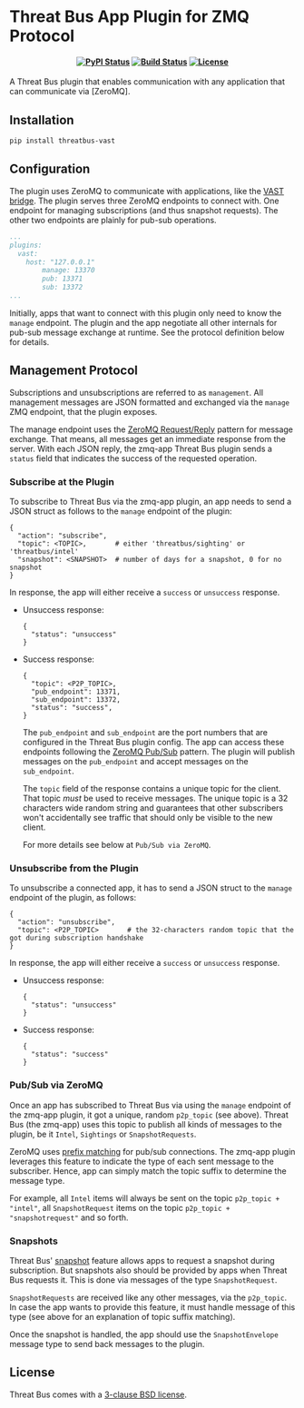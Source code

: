 Threat Bus App Plugin for ZMQ Protocol
======================================

<h4 align="center">

[![PyPI Status][pypi-badge]][pypi-url]
[![Build Status][ci-badge]][ci-url]
[![License][license-badge]][license-url]

</h4>

A Threat Bus plugin that enables communication with any application that can
communicate via [ZeroMQ].


## Installation

```sh
pip install threatbus-vast
```

## Configuration

The plugin uses ZeroMQ to communicate with applications, like the
[VAST bridge](https://github.com/tenzir/threatbus/tree/master/apps/vast). The
plugin serves three ZeroMQ endpoints to connect with. One endpoint for managing
subscriptions (and thus snapshot requests). The other two endpoints are plainly
for pub-sub operations.

```yaml
...
plugins:
  vast:
    host: "127.0.0.1"
        manage: 13370
        pub: 13371
        sub: 13372
...
```

Initially, apps that want to connect with this plugin only need to know the
`manage` endpoint. The plugin and the app negotiate all other internals for
pub-sub message exchange at runtime. See the protocol definition below for
details.

## Management Protocol

Subscriptions and unsubscriptions are referred to as `management`. All
management messages are JSON formatted and exchanged via the `manage` ZMQ
endpoint, that the plugin exposes.

The manage endpoint uses the
[ZeroMQ Request/Reply](https://learning-0mq-with-pyzmq.readthedocs.io/en/latest/pyzmq/patterns/client_server.html)
pattern for message exchange. That means, all messages get an immediate response
from the server. With each JSON reply, the zmq-app Threat Bus plugin sends a
`status` field that indicates the success of the requested operation.

### Subscribe at the Plugin

To subscribe to Threat Bus via the zmq-app plugin, an app needs to send a JSON
struct as follows to the `manage` endpoint of the plugin:

```
{
  "action": "subscribe",
  "topic": <TOPIC>,       # either 'threatbus/sighting' or 'threatbus/intel'
  "snapshot": <SNAPSHOT>  # number of days for a snapshot, 0 for no snapshot
}
```
In response, the app will either receive a `success` or `unsuccess` response.

- Unsuccess response:
  ```
  {
    "status": "unsuccess"
  }
  ```
- Success response:
  ```
  {
    "topic": <P2P_TOPIC>,
    "pub_endpoint": 13371,
    "sub_endpoint": 13372,
    "status": "success",
  }
  ```

  The `pub_endpoint` and `sub_endpoint` are the port numbers that are configured
  in the Threat Bus plugin config. The app can access these endpoints following
  the [ZeroMQ Pub/Sub](https://learning-0mq-with-pyzmq.readthedocs.io/en/latest/pyzmq/patterns/pubsub.html)
  pattern. The plugin will publish messages on the `pub_endpoint` and accept
  messages on the `sub_endpoint`.

  The `topic` field of the response contains a unique topic for the client. That
  topic _must_ be used to receive messages. The unique topic is a 32 characters
  wide random string and guarantees that other subscribers won't accidentally
  see traffic that should only be visible to the new client.
  
  For more details see below at `Pub/Sub via ZeroMQ`.

### Unsubscribe from the Plugin

To unsubscribe a connected app, it has to send a JSON struct to the `manage`
endpoint of the plugin, as follows:

```
{
  "action": "unsubscribe",
  "topic": <P2P_TOPIC>       # the 32-characters random topic that the got during subscription handshake
}
```

In response, the app will either receive a `success` or `unsuccess` response.

- Unsuccess response:
  ```
  {
    "status": "unsuccess"
  }
  ```
- Success response:
  ```
  {
    "status": "success"
  }
  ```

### Pub/Sub via ZeroMQ

Once an app has subscribed to Threat Bus via using the `manage` endpoint of the
zmq-app plugin, it got a unique, random `p2p_topic` (see above). Threat Bus
(the zmq-app) uses this topic to publish all kinds of messages to the plugin, be
it `Intel`, `Sightings` or `SnapshotRequests`.

ZeroMQ uses [prefix matching](https://zeromq.org/socket-api/#topics) for pub/sub
connections. The zmq-app plugin leverages this feature to indicate the type of
each sent message to the subscriber. Hence, app can simply match the topic
suffix to determine the message type.

For example, all `Intel` items will always be sent on the topic
`p2p_topic + "intel"`, all `SnapshotRequest` items on the topic
`p2p_topic + "snapshotrequest"` and so forth.

### Snapshots

Threat Bus' [snapshot](https://docs.tenzir.com/threatbus/features/snapshotting)
feature allows apps to request a snapshot during subscription. But snapshots
also should be provided by apps when Threat Bus requests it. This is done via
messages of the type `SnapshotRequest`.

`SnapshotRequests` are received like any other messages, via the `p2p_topic`. In
case the app wants to provide this feature, it must handle message of this type
(see above for an explanation of topic suffix matching).

Once the snapshot is handled, the app should use the `SnapshotEnvelope` message
type to send back messages to the plugin.

## License

Threat Bus comes with a [3-clause BSD license][license-url].

[pypi-badge]: https://img.shields.io/pypi/v/threatbus-vast.svg
[pypi-url]: https://pypi.org/project/threatbus-vast
[ci-url]: https://github.com/tenzir/threatbus/actions?query=branch%3Amaster
[ci-badge]: https://github.com/tenzir/threatbus/workflows/Python%20Egg/badge.svg?branch=master
[license-badge]: https://img.shields.io/badge/license-BSD-blue.svg
[license-url]: https://github.com/tenzir/threatbus/blob/master/COPYING
